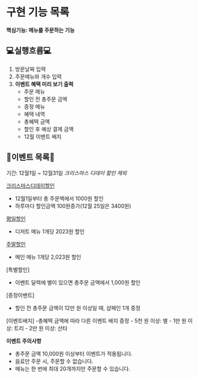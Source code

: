 # 구현 기능 목록
**핵심기능: 메뉴를 주문하는 기능**

## 💻실행흐름💻
1. 방문날짜 입력
2. 주문메뉴와 개수 입력
3. **이벤트 혜택 미리 보기 출력**
    - 주문 메뉴
    - 할인 전 총주문 금액
    - 증정 메뉴
    - 혜택 내역
    - 총혜택 금액
    - 할인 후 예상 결제 금액
    - 12월 이벤트 배지

## 🎄이벤트 목록🎄
기간: 12월1일 ~ 12월31일 *크리스마스 디데이 할인 제외*

[크리스마스디데이할인](12월1일~12월25일)
- 12월1일부터 총 주문액에서 1000원 할인
- 하루마다 할인금액 100원증가(12월 25일은 3400원)

[평일할인](일요일~목요일)
- 디저트 메뉴 1개당 2023원 할인

[주말할인](금요일~토요일)
- 메인 메뉴 1개당 2,023원 할인

[특별할인]
- 이벤트 달력에 별이 있으면 총주문 금액에서 1,000원 할인

[증정이벤트]
- 할인 전 총주문 금액이 12만 원 이상일 때, 샴페인 1개 증정

[이벤트배지]
 -총혜택 금액에 따라 다른 이벤트 배지 증정
    - 5천 원 이상: 별
    - 1만 원 이상: 트리
    - 2만 원 이상: 산타

**이벤트 주의사항**
- 총주문 금액 10,000원 이상부터 이벤트가 적용됩니다.
- 음료만 주문 시, 주문할 수 없습니다.
- 메뉴는 한 번에 최대 20개까지만 주문할 수 있습니다.  

